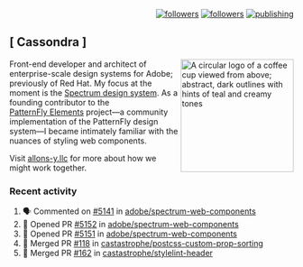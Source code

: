 <p align="right"><a rel="me" href="https://front-end.social/@castastrophe">
    <img alt="followers" title="Follow me on Mastodon" src="https://img.shields.io/mastodon/follow/109297102751309835?domain=https%3A%2F%2Ffront-end.social&label=Follow&logo=mastodon&logoColor=white&style=for-the-badge&labelColor=008080&color=006969"/></a>
  <a href="https://codepen.io/castastrophe/">
    <img alt="followers" title="Follow me on CodePen" src="https://img.shields.io/badge/23-1?color=640464&labelColor=7c007c&style=for-the-badge&logo=codepen&label=Follow"/></a>
<a href="https://castastrophe.medium.com/">
    <img alt="publishing" title="View articles on Medium" src="https://img.shields.io/badge/107-1?color=666&labelColor=444&label=subscribe&logo=medium&logoColor=white&style=for-the-badge"/></a>
</p>

## [&nbsp;Cassondra&nbsp;]

<img align="right" src="https://github-production-user-asset-6210df.s3.amazonaws.com/1840295/253016758-ba468774-1cd3-42c2-8f43-947b5eeb5edf.png" height="200" alt="A circular logo of a coffee cup viewed from above; abstract, dark outlines with hints of teal and creamy tones">

Front-end developer and architect of enterprise-scale design systems for Adobe; previously of Red Hat. My focus at the moment is the [Spectrum design system](https://github.com/adobe/spectrum-css). As a founding contributor to the [PatternFly&nbsp;Elements](https://github.com/patternfly/patternfly-elements) project&mdash;a community implementation of the PatternFly design system&mdash;I became intimately familiar with the nuances of styling web components.

Visit [allons-y.llc](http://allons-y.llc/) for more about how we might work together.

### Recent activity

<!--START_SECTION:activity-->
1. 🗣 Commented on [#5141](https://github.com/adobe/spectrum-web-components/pull/5141#issuecomment-2702083611) in [adobe/spectrum-web-components](https://github.com/adobe/spectrum-web-components)
2. 💪 Opened PR [#5152](https://github.com/adobe/spectrum-web-components/pull/5152) in [adobe/spectrum-web-components](https://github.com/adobe/spectrum-web-components)
3. 💪 Opened PR [#5151](https://github.com/adobe/spectrum-web-components/pull/5151) in [adobe/spectrum-web-components](https://github.com/adobe/spectrum-web-components)
4. 🎉 Merged PR [#118](https://github.com/castastrophe/postcss-custom-prop-sorting/pull/118) in [castastrophe/postcss-custom-prop-sorting](https://github.com/castastrophe/postcss-custom-prop-sorting)
5. 🎉 Merged PR [#162](https://github.com/castastrophe/stylelint-header/pull/162) in [castastrophe/stylelint-header](https://github.com/castastrophe/stylelint-header)
<!--END_SECTION:activity-->
